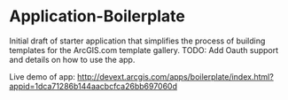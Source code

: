 Application-Boilerplate
=======================

Initial draft of starter application that simplifies the process of building templates for the ArcGIS.com template gallery. 
TODO: Add Oauth support and details on how to use the app.

Live demo of app:
http://devext.arcgis.com/apps/boilerplate/index.html?appid=1dca71286b144aacbcfca26bb697060d
